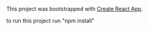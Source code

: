This project was bootstrapped with [Create React App](https://github.com/facebookincubator/create-react-app).

to run this project run "npm install" 
